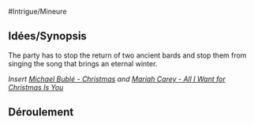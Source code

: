 #Intrigue/Mineure  

## Idées/Synopsis

The party has to stop the return of two ancient bards and stop them from singing the song that brings an eternal winter.

*Insert [Michael Bublé - Christmas](https://www.youtube.com/watch?v=mBycW6iu8GM) and [Mariah Carey - All I Want for Christmas Is You](https://www.youtube.com/watch?v=aAkMkVFwAoo)*

## Déroulement